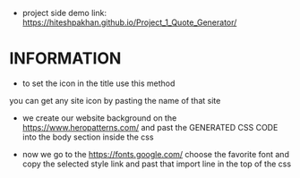 * project side demo link: https://hiteshpakhan.github.io/Project_1_Quote_Generator/


# INFORMATION

* to set the icon in the title use this method
<link rel="icon" type="image/png" href="https://www.google.com/s2/favicons?domain=jacinto.design">
you can get any site icon by pasting the name of that site


* we create our website background on the 
https://www.heropatterns.com/
and past the GENERATED CSS CODE into the body section inside the css


* now we go to the 
https://fonts.google.com/
choose the favorite font and copy the selected style link
and past that import line in the top of the css 







